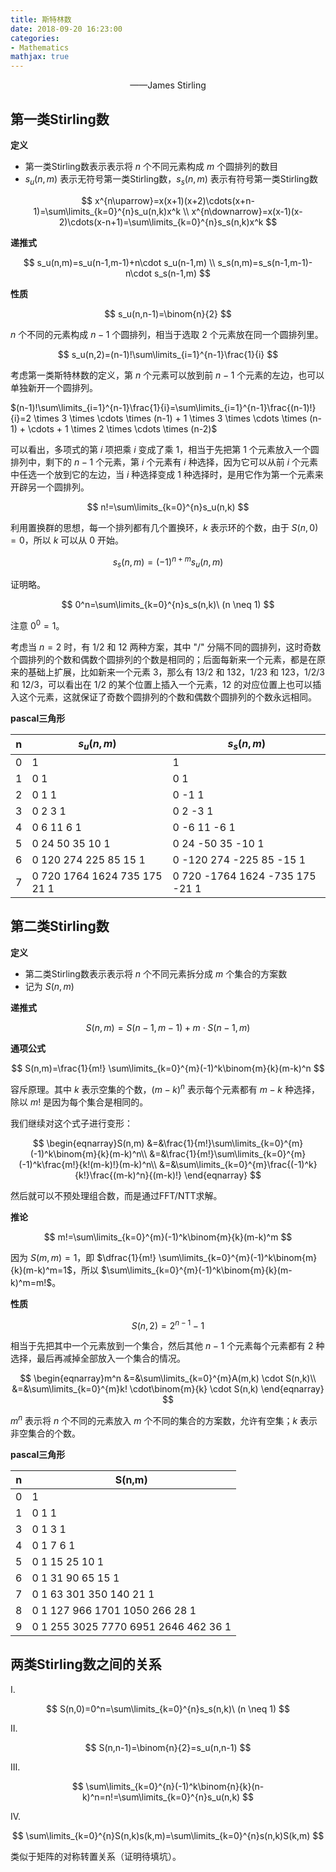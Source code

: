 ```yaml
---
title: 斯特林数
date: 2018-09-20 16:23:00
categories:
- Mathematics
mathjax: true
---
```


<center>——James Stirling</center>

## 第一类Stirling数

**定义**

- 第一类Stirling数表示表示将 $n$ 个不同元素构成 $m$ 个圆排列的数目
- $s_u(n,m)$ 表示无符号第一类Stirling数，$s_s(n,m)$ 表示有符号第一类Stirling数

$$
x^{n\uparrow}=x(x+1)(x+2)\cdots(x+n-1)=\sum\limits_{k=0}^{n}s_u(n,k)x^k \\
x^{n\downarrow}=x(x-1)(x-2)\cdots(x-n+1)=\sum\limits_{k=0}^{n}s_s(n,k)x^k
$$

**递推式**

$$
s_u(n,m)=s_u(n-1,m-1)+n\cdot s_u(n-1,m) \\
s_s(n,m)=s_s(n-1,m-1)-n\cdot s_s(n-1,m)
$$

**性质**

$$
s_u(n,n-1)=\binom{n}{2}
$$

$n$ 个不同的元素构成 $n-1$ 个圆排列，相当于选取 $2$ 个元素放在同一个圆排列里。

$$
s_u(n,2)=(n-1)!\sum\limits_{i=1}^{n-1}\frac{1}{i}
$$

考虑第一类斯特林数的定义，第 $n$ 个元素可以放到前 $n-1$ 个元素的左边，也可以单独新开一个圆排列。

$(n-1)!\sum\limits_{i=1}^{n-1}\frac{1}{i}=\sum\limits_{i=1}^{n-1}\frac{(n-1)!}{i}=2 \times 3 \times \cdots \times (n-1) + 1 \times 3 \times \cdots \times (n-1) + \cdots + 1 \times 2 \times \cdots \times (n-2)$

可以看出，多项式的第 $i$ 项把乘 $i$ 变成了乘 $1$，相当于先把第 $1$ 个元素放入一个圆排列中，剩下的 $n-1$ 个元素，第 $i$ 个元素有 $i$ 种选择，因为它可以从前 $i$ 个元素中任选一个放到它的左边，当 $i$ 种选择变成 $1$ 种选择时，是用它作为第一个元素来开辟另一个圆排列。

$$
n!=\sum\limits_{k=0}^{n}s_u(n,k)
$$

利用置换群的思想，每一个排列都有几个置换环，$k$ 表示环的个数，由于 $S(n,0)=0$，所以 $k$ 可以从 $0$ 开始。

$$
s_s(n,m)=(-1)^{n+m}s_u(n,m)
$$

证明略。

$$
0^n=\sum\limits_{k=0}^{n}s_s(n,k)\ (n \neq 1)
$$

注意 $0^0=1$。

考虑当 $n=2$ 时，有 $1/2$ 和 $12$ 两种方案，其中 "/" 分隔不同的圆排列，这时奇数个圆排列的个数和偶数个圆排列的个数是相同的；后面每新来一个元素，都是在原来的基础上扩展，比如新来一个元素 $3$，那么有 $13/2$ 和 $132$，$1/23$ 和 $123$，$1/2/3$ 和 $12/3$，可以看出在 $1/2$ 的某个位置上插入一个元素，$12$ 的对应位置上也可以插入这个元素，这就保证了奇数个圆排列的个数和偶数个圆排列的个数永远相同。

**pascal三角形**

| n    | $s_u(n,m)$    | $s_s(n,m)$    |
| ---- | ---------------------------- | ------------------------------- |
| 0  | 1                            | 1                               |
| 1  | 0 1                          | 0 1                             |
| 2  | 0 1 1                        | 0 -1 1                          |
| 3  | 0 2 3 1                      | 0 2 -3 1                        |
| 4  | 0 6 11 6 1                   | 0 -6 11 -6 1                    |
| 5  | 0 24 50 35 10 1              | 0 24 -50 35 -10 1               |
| 6  | 0 120 274 225 85 15 1        | 0 -120 274 -225 85 -15 1        |
| 7  | 0 720 1764 1624 735 175 21 1 | 0 720 -1764 1624 -735 175 -21 1 |

## 第二类Stirling数

**定义**

- 第二类Stirling数表示表示将 $n$ 个不同元素拆分成 $m$ 个集合的方案数 
- 记为 $S(n,m)$

**递推式**

$$
S(n,m)=S(n−1,m−1) + m \cdot S(n−1,m)
$$

**通项公式**

$$
S(n,m)=\frac{1}{m!} \sum\limits_{k=0}^{m}(-1)^k\binom{m}{k}(m-k)^n
$$

容斥原理。其中 $k$ 表示空集的个数，$(m-k)^n$ 表示每个元素都有 $m-k$ 种选择，除以 $m!$ 是因为每个集合是相同的。

我们继续对这个式子进行变形：

$$
\begin{eqnarray}S(n,m)
		&=&\frac{1}{m!}\sum\limits_{k=0}^{m}(-1)^k\binom{m}{k}(m-k)^n\\
		&=&\frac{1}{m!}\sum\limits_{k=0}^{m}(-1)^k\frac{m!}{k!(m-k)!}(m-k)^n\\
		&=&\sum\limits_{k=0}^{m}\frac{(-1)^k}{k!}\frac{(m-k)^n}{(m-k)!}
	\end{eqnarray}
$$

然后就可以不预处理组合数，而是通过FFT/NTT求解。

**推论**

$$
m!=\sum\limits_{k=0}^{m}(-1)^k\binom{m}{k}(m-k)^m
$$

因为 $S(m,m)=1$，即 $\dfrac{1}{m!} \sum\limits_{k=0}^{m}(-1)^k\binom{m}{k}(m-k)^m=1$，所以 $\sum\limits_{k=0}^{m}(-1)^k\binom{m}{k}(m-k)^m=m!$。

**性质**

$$
S(n,2)=2^{n-1}-1
$$

相当于先把其中一个元素放到一个集合，然后其他 $n-1$ 个元素每个元素都有 $2$ 种选择，最后再减掉全部放入一个集合的情况。

$$
\begin{eqnarray}m^n
		&=&\sum\limits_{k=0}^{m}A(m,k) \cdot S(n,k)\\
		&=&\sum\limits_{k=0}^{m}k! \cdot\binom{m}{k} \cdot S(n,k)
	\end{eqnarray}
$$

$m^n$ 表示将 $n$ 个不同的元素放入 $m$ 个不同的集合的方案数，允许有空集；$k$ 表示非空集合的个数。

**pascal三角形**

| n | S(n,m)                               |
| - | ------------------------------------ |
| 0 | 1                                    |
| 1 | 0 1 1                                |
| 3 | 0 1 3 1                              |
| 4 | 0 1 7 6 1                            |
| 5 | 0 1 15 25 10 1                       |
| 6 | 0 1 31 90 65 15 1                    |
| 7 | 0 1 63 301 350 140 21 1              |
| 8 | 0 1 127 966 1701 1050 266 28 1       |
| 9 | 0 1 255 3025 7770 6951 2646 462 36 1 |

## 两类Stirling数之间的关系

Ⅰ.

$$
S(n,0)=0^n=\sum\limits_{k=0}^{n}s_s(n,k)\ (n \neq 1)
$$

Ⅱ.

$$
S(n,n-1)=\binom{n}{2}=s_u(n,n-1)
$$

Ⅲ.

$$
\sum\limits_{k=0}^{n}(-1)^k\binom{n}{k}(n-k)^n=n!=\sum\limits_{k=0}^{n}s_u(n,k)
$$

Ⅳ.

$$
\sum\limits_{k=0}^{n}S(n,k)s(k,m)=\sum\limits_{k=0}^{n}s(n,k)S(k,m)
$$

类似于矩阵的对称转置关系（证明待填坑）。
